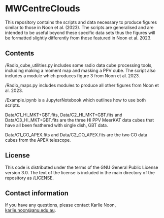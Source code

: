 # MWCentreClouds
This repository contains the scripts and data necessary to produce figures similar to those in Noon et al. (2023). The scripts are generalised and are intended to be useful beyond these specific data sets thus the figures will be formatted slightly differently from those featured in Noon et al. 2023.

## Contents
/Radio_cube_utilities.py includes some radio data cube processing tools, including making a moment map and masking a PPV cube. The script also includes a module which produces figure 3 from Noon et al. 2023.

/Radio_maps.py includes modules to produce all other figures from Noon et al. 2023.

/Example.ipynb is a JupyterNotebook which outlines how to use both scripts.

Data/C1_HI_MKT+GBT.fits, Data/C2_HI_MKT+GBT.fits and Data/C3_HI_MKT+GBT.fits are the three HI PPV MeerKAT data cubes that have all been feathered with single dish, GBT data.

Data/C1_CO_APEX.fits and Data/C2_CO_APEX.fits are the two CO data cubes from the APEX telescope. 

## License
This code is distributed under the terms of the GNU General Public License version 3.0. The text of the license is included in the main directory of the repository as /LICENSE.

## Contact information
If you have any questions, please contact Karlie Noon, karlie.noon@anu.edu.au.
